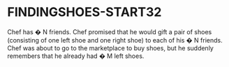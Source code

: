 # FINDINGSHOES-START32
Chef has  � N friends. Chef promised that he would gift a pair of shoes (consisting of one left shoe and one right shoe) to each of his  � N friends. Chef was about to go to the marketplace to buy shoes, but he suddenly remembers that he already had  � M left shoes.
